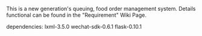 This is a new generation's queuing, food order management system.
Details functional can be found in the "Requirement" Wiki Page.

dependencies:
lxml-3.5.0
wechat-sdk-0.6.1
flask-0.10.1